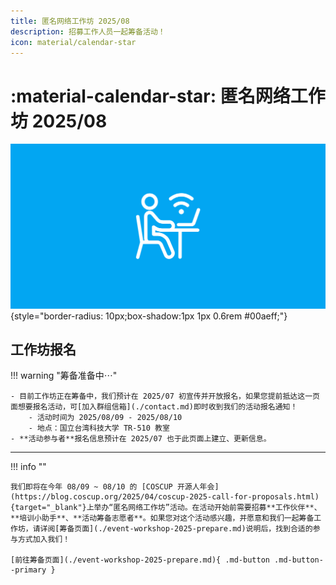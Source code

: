 ```yaml
---
title: 匿名网络工作坊 2025/08
description: 招募工作人员一起筹备活动！
icon: material/calendar-star
---
```


# :material-calendar-star: 匿名网络工作坊 2025/08

![匿名网络工作坊招募工作人员与培训小助手](./assets/images/event-workshop-2025.png){style="border-radius: 10px;box-shadow:1px 1px 0.6rem #00aeff;"}

## 工作坊报名

!!! warning "筹备准备中⋯"

    - 目前工作坊正在筹备中，我们预计在 2025/07 初宣传并开放报名，如果您提前抵达这一页面想要报名活动，可[加入群组信箱](./contact.md)即时收到我们的活动报名通知！
        - 活动时间为 2025/08/09 - 2025/08/10
        - 地点：国立台湾科技大学 TR-510 教室
    - **活动参与者**报名信息预计在 2025/07 也于此页面上建立、更新信息。

---

!!! info ""

    我们即将在今年 08/09 ~ 08/10 的 [COSCUP 开源人年会](https://blog.coscup.org/2025/04/coscup-2025-call-for-proposals.html){target="_blank"}上举办“匿名网络工作坊”活动。在活动开始前需要招募**工作伙伴**、**培训小助手**、**活动筹备志愿者**。如果您对这个活动感兴趣，并愿意和我们一起筹备工作坊，请详阅[筹备页面](./event-workshop-2025-prepare.md)说明后，找到合适的参与方式加入我们！

    [前往筹备页面](./event-workshop-2025-prepare.md){ .md-button .md-button--primary }
